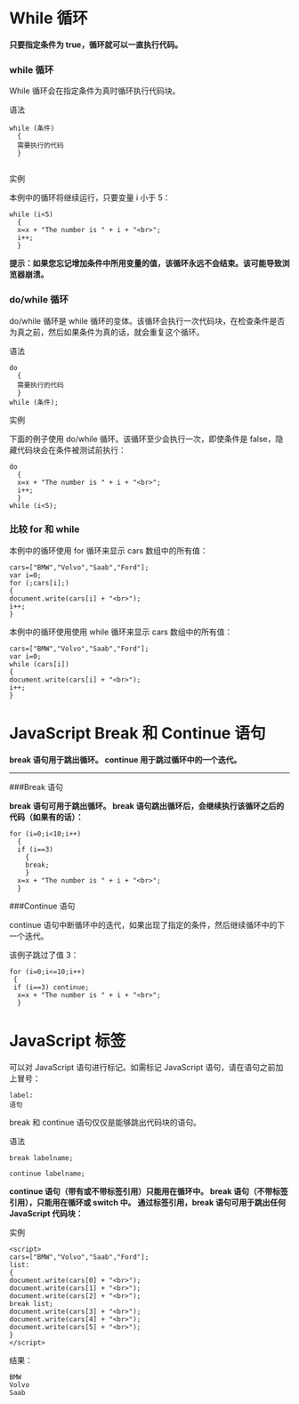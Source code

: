 # While 循环
**只要指定条件为 true，循环就可以一直执行代码。**

### while 循环
While 循环会在指定条件为真时循环执行代码块。

语法

```
while (条件)
  {
  需要执行的代码
  }
  
```
  
实例

本例中的循环将继续运行，只要变量 i 小于 5：

```
while (i<5)
  {
  x=x + "The number is " + i + "<br>";
  i++;
  }
```

**提示：如果您忘记增加条件中所用变量的值，该循环永远不会结束。该可能导致浏览器崩溃。**


### do/while 循环
do/while 循环是 while 循环的变体。该循环会执行一次代码块，在检查条件是否为真之前，然后如果条件为真的话，就会重复这个循环。

语法

```
do
  {
  需要执行的代码
  }
while (条件);
```

实例

下面的例子使用 do/while 循环。该循环至少会执行一次，即使条件是 false，隐藏代码块会在条件被测试前执行：

```
do
  {
  x=x + "The number is " + i + "<br>";
  i++;
  }
while (i<5);
```

### 比较 for 和 while


本例中的循环使用 for 循环来显示 cars 数组中的所有值：

```
cars=["BMW","Volvo","Saab","Ford"];
var i=0;
for (;cars[i];)
{
document.write(cars[i] + "<br>");
i++;
}
```


本例中的循环使用使用 while 循环来显示 cars 数组中的所有值：

```
cars=["BMW","Volvo","Saab","Ford"];
var i=0;
while (cars[i])
{
document.write(cars[i] + "<br>");
i++;
}
```

# JavaScript Break 和 Continue 语句

**break 语句用于跳出循环。
continue 用于跳过循环中的一个迭代。**

***

###Break 语句

**break 语句可用于跳出循环。
break 语句跳出循环后，会继续执行该循环之后的代码（如果有的话）：**

```
for (i=0;i<10;i++)
  {
  if (i==3)
    {
    break;
    }
  x=x + "The number is " + i + "<br>";
  }
```

###Continue 语句

continue 语句中断循环中的迭代，如果出现了指定的条件，然后继续循环中的下一个迭代。

该例子跳过了值 3：

```
for (i=0;i<=10;i++)
 {
 if (i==3) continue;
  x=x + "The number is " + i + "<br>";
  }
```
# JavaScript 标签
可以对 JavaScript 语句进行标记。如需标记 JavaScript 语句，请在语句之前加上冒号：

```
label:
语句

```
break 和 continue 语句仅仅是能够跳出代码块的语句。

语法

```
break labelname;

continue labelname;
```

**continue 语句（带有或不带标签引用）只能用在循环中。
break 语句（不带标签引用），只能用在循环或 switch 中。
通过标签引用，break 语句可用于跳出任何 JavaScript 代码块：**


实例

```
<script>
cars=["BMW","Volvo","Saab","Ford"];
list:
{
document.write(cars[0] + "<br>"); 
document.write(cars[1] + "<br>"); 
document.write(cars[2] + "<br>"); 
break list;
document.write(cars[3] + "<br>"); 
document.write(cars[4] + "<br>"); 
document.write(cars[5] + "<br>"); 
}
</script>

```

结果：

```
BMW
Volvo
Saab
```
